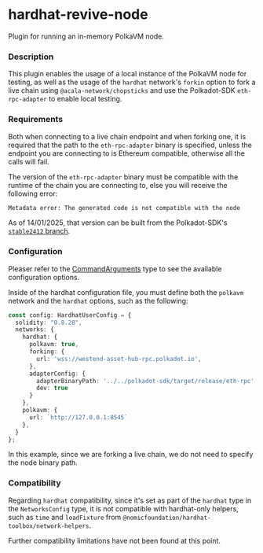 # hardhat-revive-node
Plugin for running an in-memory PolkaVM node.

### Description
This plugin enables the usage of a local instance of the PolkaVM node for testing,
as well as the usage of the `hardhat` network's `forkin` option to fork a live
chain using `@acala-network/chopsticks` and use the Polkadot-SDK `eth-rpc-adapter`
to enable local testing.

### Requirements
Both when connecting to a live chain endpoint and when forking one, it is required that the
path to the `eth-rpc-adapter` binary is specified, unless the endpoint you are
connecting to is Ethereum compatible, otherwise all the calls will fail.

The version of the `eth-rpc-adapter` binary must be compatible with the runtime
of the chain you are connecting to, else you will receive the following error:
```bash
Metadata error: The generated code is not compatible with the node
```
As of 14/01/2025, that version can be built from the Polkadot-SDK's [`stable2412`
branch](https://github.com/paritytech/polkadot-sdk/tree/stable2412).

### Configuration
Pleaser refer to the [CommandArguments](/packages/hardhat-revive-node/src/types.ts#L15)
type to see the available configuration options.

Inside of the hardhat configuration file, you must define both the `polkavm` network
and the `hardhat` options, such as the following:

```ts
const config: HardhatUserConfig = {
  solidity: "0.8.28",
  networks: {
    hardhat: {
      polkavm: true,
      forking: {
        url: 'wss://westend-asset-hub-rpc.polkadot.io',
      },
      adapterConfig: {
        adapterBinaryPath: '../../polkadot-sdk/target/release/eth-rpc',
        dev: true
      }
    },
    polkavm: {
      url: `http://127.0.0.1:8545`
    },
  }
};
```

In this example, since we are forking a live chain, we do not need to specify the
node binary path.

### Compatibility
Regarding `hardhat` compatibility, since it's set as part of the `hardhat`
type in the `NetworksConfig` type, it is not compatible with hardhat-only helpers,
such as `time` and `loadFixture` from `@nomicfoundation/hardhat-toolbox/network-helpers`.

Further compatibility limitations have not been found at this point.
